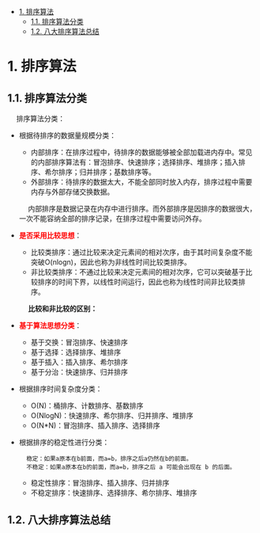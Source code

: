 

<!-- TOC -->

- [1. 排序算法](#1-排序算法)
    - [1.1. 排序算法分类](#11-排序算法分类)
    - [1.2. 八大排序算法总结](#12-八大排序算法总结)

<!-- /TOC -->

# 1. 排序算法
## 1.1. 排序算法分类  
&emsp; 排序算法分类：  
* 根据待排序的数据量规模分类：  
    * 内部排序：在排序过程中，待排序的数据能够被全部加载进内存中。常见的内部排序算法有：冒泡排序、快速排序；选择排序、堆排序；插入排序、希尔排序；归并排序；基数排序等。
    * 外部排序：待排序的数据太大，不能全部同时放入内存，排序过程中需要内存与外部存储交换数据。  

    &emsp; 内部排序是数据记录在内存中进行排序。而外部排序是因排序的数据很大，一次不能容纳全部的排序记录，在排序过程中需要访问外存。  

* **<font color = "red">是否采用比较思想</font>**：  
    * 比较类排序：通过比较来决定元素间的相对次序，由于其时间复杂度不能突破O(nlogn)，因此也称为非线性时间比较类排序。    
    * 非比较类排序：不通过比较来决定元素间的相对次序，它可以突破基于比较排序的时间下界，以线性时间运行，因此也称为线性时间非比较类排序。   

    &emsp; **比较和非比较的区别：**  


* **<font color = "red">基于算法思想分类</font>**：
    * 基于交换：冒泡排序、快速排序  
    * 基于选择：选择排序、堆排序  
    * 基于插入：插入排序、希尔排序  
    * 基于分治：快速排序、归并排序  

* 根据排序时间复杂度分类：  
    * O(N)：桶排序、计数排序、基数排序  
    * O(NlogN)：快速排序、希尔排序、归并排序、堆排序  
    * O(N*N)：冒泡排序、插入排序、选择排序  

* 根据排序的稳定性进行分类：  

        稳定：如果a原本在b前面，而a=b，排序之后a仍然在b的前面。
        不稳定：如果a原本在b的前面，而a=b，排序之后 a 可能会出现在 b 的后面。
    
    * 稳定性排序：冒泡排序、插入排序、归并排序  
    * 不稳定排序：快速排序、选择排序、希尔排序、堆排序  


## 1.2. 八大排序算法总结  

